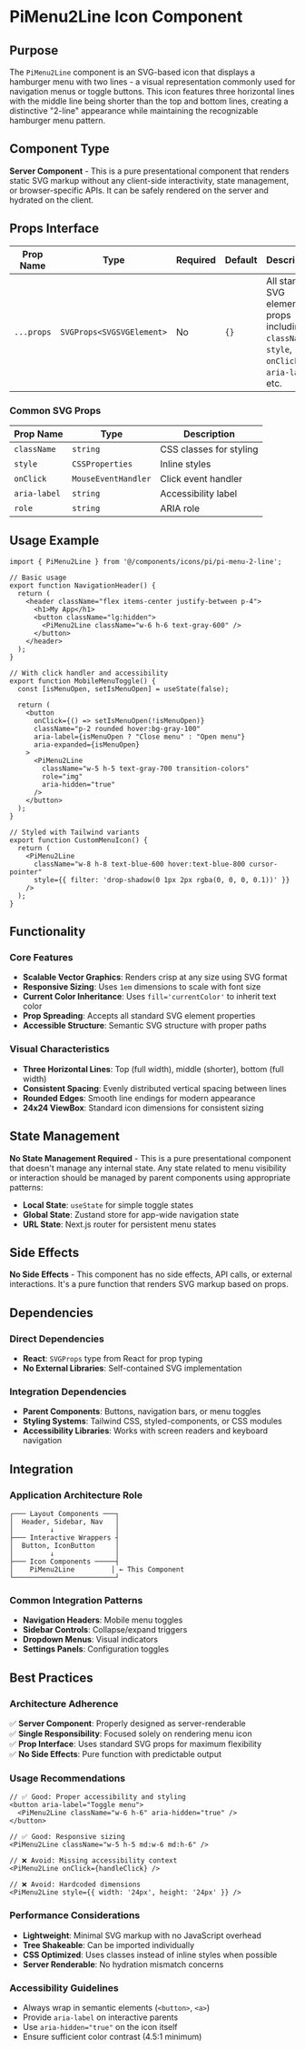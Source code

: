 # PiMenu2Line Icon Component

## Purpose

The `PiMenu2Line` component is an SVG-based icon that displays a hamburger menu with two lines - a visual representation commonly used for navigation menus or toggle buttons. This icon features three horizontal lines with the middle line being shorter than the top and bottom lines, creating a distinctive "2-line" appearance while maintaining the recognizable hamburger menu pattern.

## Component Type

**Server Component** - This is a pure presentational component that renders static SVG markup without any client-side interactivity, state management, or browser-specific APIs. It can be safely rendered on the server and hydrated on the client.

## Props Interface

| Prop Name | Type | Required | Default | Description |
|-----------|------|----------|---------|-------------|
| `...props` | `SVGProps<SVGSVGElement>` | No | `{}` | All standard SVG element props including `className`, `style`, `onClick`, `aria-label`, etc. |

### Common SVG Props
| Prop Name | Type | Description |
|-----------|------|-------------|
| `className` | `string` | CSS classes for styling |
| `style` | `CSSProperties` | Inline styles |
| `onClick` | `MouseEventHandler` | Click event handler |
| `aria-label` | `string` | Accessibility label |
| `role` | `string` | ARIA role |

## Usage Example

```tsx
import { PiMenu2Line } from '@/components/icons/pi/pi-menu-2-line';

// Basic usage
export function NavigationHeader() {
  return (
    <header className="flex items-center justify-between p-4">
      <h1>My App</h1>
      <button className="lg:hidden">
        <PiMenu2Line className="w-6 h-6 text-gray-600" />
      </button>
    </header>
  );
}

// With click handler and accessibility
export function MobileMenuToggle() {
  const [isMenuOpen, setIsMenuOpen] = useState(false);
  
  return (
    <button
      onClick={() => setIsMenuOpen(!isMenuOpen)}
      className="p-2 rounded hover:bg-gray-100"
      aria-label={isMenuOpen ? "Close menu" : "Open menu"}
      aria-expanded={isMenuOpen}
    >
      <PiMenu2Line 
        className="w-5 h-5 text-gray-700 transition-colors"
        role="img"
        aria-hidden="true"
      />
    </button>
  );
}

// Styled with Tailwind variants
export function CustomMenuIcon() {
  return (
    <PiMenu2Line 
      className="w-8 h-8 text-blue-600 hover:text-blue-800 cursor-pointer"
      style={{ filter: 'drop-shadow(0 1px 2px rgba(0, 0, 0, 0.1))' }}
    />
  );
}
```

## Functionality

### Core Features
- **Scalable Vector Graphics**: Renders crisp at any size using SVG format
- **Responsive Sizing**: Uses `1em` dimensions to scale with font size
- **Current Color Inheritance**: Uses `fill='currentColor'` to inherit text color
- **Prop Spreading**: Accepts all standard SVG element properties
- **Accessible Structure**: Semantic SVG structure with proper paths

### Visual Characteristics
- **Three Horizontal Lines**: Top (full width), middle (shorter), bottom (full width)
- **Consistent Spacing**: Evenly distributed vertical spacing between lines
- **Rounded Edges**: Smooth line endings for modern appearance
- **24x24 ViewBox**: Standard icon dimensions for consistent sizing

## State Management

**No State Management Required** - This is a pure presentational component that doesn't manage any internal state. Any state related to menu visibility or interaction should be managed by parent components using appropriate patterns:

- **Local State**: `useState` for simple toggle states
- **Global State**: Zustand store for app-wide navigation state
- **URL State**: Next.js router for persistent menu states

## Side Effects

**No Side Effects** - This component has no side effects, API calls, or external interactions. It's a pure function that renders SVG markup based on props.

## Dependencies

### Direct Dependencies
- **React**: `SVGProps` type from React for prop typing
- **No External Libraries**: Self-contained SVG implementation

### Integration Dependencies
- **Parent Components**: Buttons, navigation bars, or menu toggles
- **Styling Systems**: Tailwind CSS, styled-components, or CSS modules
- **Accessibility Libraries**: Works with screen readers and keyboard navigation

## Integration

### Application Architecture Role
```
┌─── Layout Components ───┐
│  Header, Sidebar, Nav   │
│         ↓               │
├─── Interactive Wrappers ┤
│  Button, IconButton     │
│         ↓               │
├─── Icon Components ─────┤
│    PiMenu2Line         │ ← This Component
└─────────────────────────┘
```

### Common Integration Patterns
- **Navigation Headers**: Mobile menu toggles
- **Sidebar Controls**: Collapse/expand triggers
- **Dropdown Menus**: Visual indicators
- **Settings Panels**: Configuration toggles

## Best Practices

### Architecture Adherence
✅ **Server Component**: Properly designed as server-renderable  
✅ **Single Responsibility**: Focused solely on rendering menu icon  
✅ **Prop Interface**: Uses standard SVG props for maximum flexibility  
✅ **No Side Effects**: Pure function with predictable output  

### Usage Recommendations

```tsx
// ✅ Good: Proper accessibility and styling
<button aria-label="Toggle menu">
  <PiMenu2Line className="w-6 h-6" aria-hidden="true" />
</button>

// ✅ Good: Responsive sizing
<PiMenu2Line className="w-5 h-5 md:w-6 md:h-6" />

// ❌ Avoid: Missing accessibility context
<PiMenu2Line onClick={handleClick} />

// ❌ Avoid: Hardcoded dimensions
<PiMenu2Line style={{ width: '24px', height: '24px' }} />
```

### Performance Considerations
- **Lightweight**: Minimal SVG markup with no JavaScript overhead
- **Tree Shakeable**: Can be imported individually
- **CSS Optimized**: Uses classes instead of inline styles when possible
- **Server Renderable**: No hydration mismatch concerns

### Accessibility Guidelines
- Always wrap in semantic elements (`<button>`, `<a>`)
- Provide `aria-label` on interactive parents
- Use `aria-hidden="true"` on the icon itself
- Ensure sufficient color contrast (4.5:1 minimum)